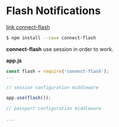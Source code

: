 # Flash Notifications

[link connect-flash](https://github.com/jaredhanson/connect-flash)

```bash
$ npm install --save connect-flash
```

**connect-flash** use session in order to work.

**app.js**

```javascript
const flash = require('connect-flash');
...

// session configuration middleware 

app.use(flash());

// passport configuration middleware 

...

```



